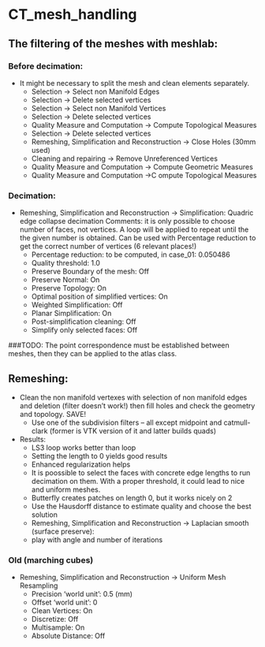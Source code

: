 # CT_mesh_handling

## The filtering of the meshes with meshlab:

### Before decimation:
- It might be necessary to split the mesh and clean elements separately.
  - Selection → Select non Manifold Edges
  - Selection → Delete selected vertices
  - Selection → Select non Manifold Vertices
  - Selection → Delete selected vertices
  - Quality Measure and Computation → Compute Topological Measures
  - Selection → Delete selected vertices
  - Remeshing, Simplification and Reconstruction → Close Holes (30mm used)
  - Cleaning and repairing → Remove Unreferenced Vertices
  - Quality Measure and Computation → Compute Geometric Measures
  - Quality Measure and Computation →C ompute Topological Measures


### Decimation:
- Remeshing, Simplification and Reconstruction → Simplification: Quadric edge collapse decimation
	Comments: it is only possible to choose number of faces, not vertices. A loop will be 	applied to repeat until the the given number is obtained. Can be used with Percentage reduction to get the correct number of vertices (6 relevant places!)
  - Percentage reduction: to be computed, in case_01: 0.050486
  - Quality threshold: 1.0
  - Preserve Boundary of the mesh: Off
  - Preserve Normal: On
  - Preserve Topology: On
  - Optimal position of simplified vertices: On
  - Weighted Simplification: Off
  - Planar Simplification: On
  - Post-simplification cleaning: Off
  - Simplify only selected faces: Off

###TODO:
The point correspondence must be established between meshes, then they can be applied to the atlas class.

## Remeshing:
- Clean the non manifold vertexes with selection of non manifold edges and deletion (filter doesn’t work!) then fill holes and check the geometry and topology. SAVE!
  - Use one of the subdivision filters – all except midpoint and catmull-clark (former is VTK version of it and latter builds quads)
- Results:
  - LS3 loop works better than loop
  - Setting the length to 0 yields good results
  - Enhanced regularization helps
  - It is poossible to select the faces with concrete edge lengths to run decimation on them. With a proper threshold, it could lead to nice and uniform meshes.
  - Butterfly creates patches on length 0, but it works nicely on 2
  - Use the Hausdorff distance to estimate quality and choose the best solution
  - Remeshing, Simplification and Reconstruction → Laplacian smooth (surface preserve):
  - play with angle and number of iterations

### Old (marching cubes)
- Remeshing, Simplification and Reconstruction → Uniform Mesh Resampling
  - Precision ‘world unit’: 0.5 (mm)
  - Offset ‘world unit’: 0
  - Clean Vertices: On
  - Discretize: Off
  - Multisample: On
  - Absolute Distance: Off